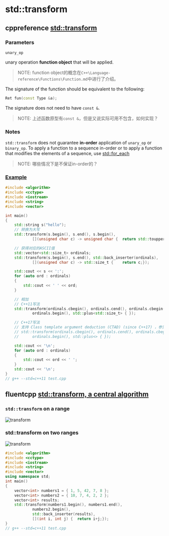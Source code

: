 # std::transform



## cppreference [std::transform](https://en.cppreference.com/w/cpp/algorithm/transform)

### Parameters

`unary_op`

unary operation **function object** that will be applied.

> NOTE: function object的概念在`C++\Language-reference\Functions\Function.md`中进行了介绍。

The signature of the function should be equivalent to the following:

```C++
Ret fun(const Type &a);
```

The signature does not need to have `const &`.

> NOTE: 上述函数原型有`const &`，但是又说实际可用不包含，如何实现？

### Notes

`std::transform` does not guarantee **in-order** application of `unary_op` or `binary_op`. To apply a function to a sequence in-order or to apply a function that modifies the elements of a sequence, use [std::for_each](https://en.cppreference.com/w/cpp/algorithm/for_each)

> NOTE: 哪些情况下是不保证in-order的？



### [Example](https://en.cppreference.com/w/cpp/algorithm/transform#Example)

```c++
#include <algorithm>
#include <cctype>
#include <iostream>
#include <string>
#include <vector>

int main()
{
	std::string s("hello");
	// 转换为大写
	std::transform(s.begin(), s.end(), s.begin(),
			[](unsigned char c) -> unsigned char {	return std::toupper(c);});

	// 获得对应的ASCII值
	std::vector<std::size_t> ordinals;
	std::transform(s.begin(), s.end(), std::back_inserter(ordinals),
			[](unsigned char c) -> std::size_t {	return c;});

	std::cout << s << ':';
	for (auto ord : ordinals)
	{
		std::cout << ' ' << ord;
	}

	// 相加
	// C++11写法
	std::transform(ordinals.cbegin(), ordinals.cend(), ordinals.cbegin(),
			ordinals.begin(), std::plus<std::size_t> { });

	// C++17写法
	// 支持 Class template argument deduction (CTAD) (since C++17) ，参见 https://en.cppreference.com/w/cpp/language/class_template_argument_deduction
	// std::transform(ordinals.cbegin(), ordinals.cend(), ordinals.cbegin(),
	//		ordinals.begin(), std::plus<> { });

	std::cout << '\n';
	for (auto ord : ordinals)
	{
		std::cout << ord << ' ';
	}
	std::cout << '\n';
}
// g++ --std=c++11 test.cpp

```



## fluentcpp [std::transform, a central algorithm](https://www.fluentcpp.com/2017/02/13/transform-central-algorithm/)

### `std::transform` on a range

![transform](https://www.fluentcpp.com/wp-content/uploads/2017/02/transform1.png)



### std::transform on two ranges

![transform](https://www.fluentcpp.com/wp-content/uploads/2017/02/transform2.png)

```c++
#include <algorithm>
#include <cctype>
#include <iostream>
#include <string>
#include <vector>
using namespace std;
int main()
{
	vector<int> numbers1 = { 1, 5, 42, 7, 8 };
	vector<int> numbers2 = { 10, 7, 4, 2, 2 };
	vector<int> results;
	std::transform(numbers1.begin(), numbers1.end(),
			numbers2.begin(),
			std::back_inserter(results),
			[](int i, int j) {	return i+j;});
}
// g++ --std=c++11 test.cpp


```



